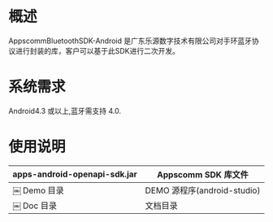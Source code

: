 # 概述
AppscommBluetoothSDK-Android 是广东乐源数字技术有限公司对手环蓝牙协议进行封装的库，客户可以基于此SDK进行二次开发。
# 系统需求
 Android4.3 或以上,蓝牙需支持 4.0.
 
# 使用说明

 apps-android-openapi-sdk.jar | Appscomm SDK 库文件 
 -- | --￼ Demo 目录 | DEMO 源程序(android-studio) ￼ Doc 目录 | 文档目录

